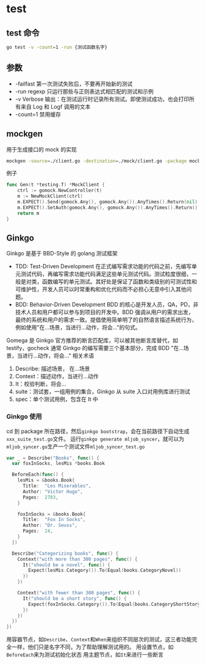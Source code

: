 # test

## test 命令

```bash
go test -v -count=1 -run {测试函数名字}
```

## 参数

- -failfast 第一次测试失败后，不要再开始新的测试
- -run regexp 只运行那些与正则表达式相匹配的测试和示例
- -v Verbose 输出：在测试运行时记录所有测试。即使测试成功，也会打印所有来自 Log 和 Logf 调用的文本
- -count=1 禁用缓存

## mockgen

用于生成接口的 mock 的实现

```bash
mockgen -source=./client.go -destination=./mock/client.go -package mock_client
```

例子

```go
func Gen(t *testing.T) *MockClient {
	ctrl := gomock.NewController(t)
	m := NewMockClient(ctrl)
	m.EXPECT().Send(gomock.Any(), gomock.Any()).AnyTimes().Return(nil)
	m.EXPECT().SetAuth(gomock.Any(), gomock.Any()).AnyTimes().Return()
	return m
}
```

## Ginkgo

Ginkgo 是基于 BBD-Style 的 golang 测试框架

- TDD: Test-Driven Development
  在正式编写需求功能的代码之前，先编写单元测试代码，再编写需求功能代码满足这些单元测试代码。测试粒度很细，一般是对类，函数编写的单元测试。其好处是保证了函数和类级别的可测试性和可维护性，开发人员可以时常重构和优化代码而不必担心无意中引入其他问题。
- BDD: Behavior-Driven Development
  BDD 的核心是开发人员，QA，PD，非技术人员和用户都可以参与到项目的开发中。BDD 强调从用户的需求出发，最终的系统和用户的需求一致。提倡使用简单明了的自然语言描述系统行为，例如使用"在...场景，当进行...动作，将会..."的句式。

Gomega 是 Ginkgo 官方推荐的断言匹配库，可以被其他断言库替代，如 testify，gocheck
通常 Ginkgo 的编写需要三个基本部分，完成 BDD "在...场景，当进行...动作，将会..."
相关术语

1. Describe: 描述场景， 在...场景
2. Context：描述动作，当进行...动作
3. It：校验判断，将会...
4. suite：测试套，一组用例的集合，Ginkgo 从 suite 入口对用例库进行测试
5. spec：单个测试用例，包含在 It 中

### Ginkgo 使用

cd 到 package 所在路径，然后`ginkgo bootstrap`，会在当前路径下自动生成`xxx_suite_test.go`文件。
运行`ginkgo generate mljob_syncer`，就可以为`mljob_syncer.go`生产一个测试文件`mljob_syncer_test.go`

```go
var _ = Describe("Books", func() {
  var foxInSocks, lesMis *books.Book

  BeforeEach(func() {
    lesMis = &books.Book{
      Title:  "Les Miserables",
      Author: "Victor Hugo",
      Pages:  2783,
    }

    foxInSocks = &books.Book{
      Title:  "Fox In Socks",
      Author: "Dr. Seuss",
      Pages:  24,
    }
  })

  Describe("Categorizing books", func() {
    Context("with more than 300 pages", func() {
      It("should be a novel", func() {
        Expect(lesMis.Category()).To(Equal(books.CategoryNovel))
      })
    })

    Context("with fewer than 300 pages", func() {
      It("should be a short story", func() {
        Expect(foxInSocks.Category()).To(Equal(books.CategoryShortStory))
      })
    })
  })
})
```

用容器节点，如`Describe`、`Context`和`When`来组织不同层次的测试，这三者功能完全一样，他们只是名字不同，为了帮助理解测试用的。
用设置节点，如`BeforeEach`来为测试初始化状态
用主题节点，如`It`来进行一些断言
